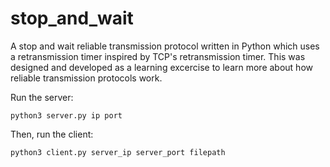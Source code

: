 # stop_and_wait
A stop and wait reliable transmission protocol written in Python which uses a retransmission timer inspired by TCP's retransmission timer. 
This was designed and developed as a learning excercise to learn more about how reliable transmission protocols work.

Run the server:
```console
python3 server.py ip port
```

Then, run the client:

```console
python3 client.py server_ip server_port filepath
```
